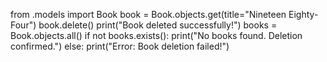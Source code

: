 from .models import Book
book = Book.objects.get(title="Nineteen Eighty-Four")
book.delete()
print("Book deleted successfully!")
books = Book.objects.all()
if not books.exists():
    print("No books found. Deletion confirmed.")
else:
    print("Error: Book deletion failed!")